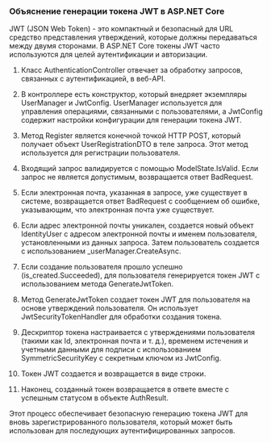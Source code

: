 ﻿### Объяснение генерации токена JWT в ASP.NET Core

JWT (JSON Web Token) - это компактный и безопасный для URL средство представления утверждений, которые должны передаваться между двумя сторонами. В ASP.NET Core токены JWT часто используются для целей аутентификации и авторизации.

1. Класс AuthenticationController отвечает за обработку запросов, связанных с аутентификацией, в веб-API.

2. В контроллере есть конструктор, который внедряет экземпляры UserManager<IdentityUser> и JwtConfig. UserManager<IdentityUser> используется для управления операциями, связанными с пользователями, а JwtConfig содержит настройки конфигурации для генерации токена JWT.

3. Метод Register является конечной точкой HTTP POST, который получает объект UserRegistrationDTO в теле запроса. Этот метод используется для регистрации пользователя.

4. Входящий запрос валидируется с помощью ModelState.IsValid. Если запрос не является допустимым, возвращается ответ BadRequest.

5. Если электронная почта, указанная в запросе, уже существует в системе, возвращается ответ BadRequest с сообщением об ошибке, указывающим, что электронная почта уже существует.

6. Если адрес электронной почты уникален, создается новый объект IdentityUser с адресом электронной почты и именем пользователя, установленными из данных запроса. Затем пользователь создается с использованием _userManager.CreateAsync.

7. Если создание пользователя прошло успешно (is_created.Succeeded), для пользователя генерируется токен JWT с использованием метода GenerateJwtToken.

8. Метод GenerateJwtToken создает токен JWT для пользователя на основе утверждений пользователя. Он использует JwtSecurityTokenHandler для обработки создания токена.

9. Дескриптор токена настраивается с утверждениями пользователя (такими как Id, электронная почта и т. д.), временем истечения и учетными данными для подписи с использованием SymmetricSecurityKey с секретным ключом из JwtConfig.

10. Токен JWT создается и возвращается в виде строки.

11. Наконец, созданный токен возвращается в ответе вместе с успешным статусом в объекте AuthResult.

Этот процесс обеспечивает безопасную генерацию токена JWT для вновь зарегистрированного пользователя, который может быть использован для последующих аутентифицированных запросов.

